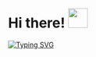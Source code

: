 <h1> Hi there! <img src = "https://raw.githubusercontent.com/MartinHeinz/MartinHeinz/master/wave.gif" width = 40px> </h1>
<a href="https://git.io/typing-svg"><img src="https://readme-typing-svg.herokuapp.com?font=Fira+Code&pause=1000&color=A244F7&center=FALSO&vCenter=FALSO&repeat=verdadero&random=FALSO&width=435&lines=Junior+Data+Analyst" alt="Typing SVG" /></a>
<!--
**SilviaAlconGarrido/SilviaAlconGarrido** is a ✨ _special_ ✨ repository because its `README.md` (this file) appears on your GitHub profile.

Here are some ideas to get you started:

- 🔭 I’m currently working on ...
- 🌱 I’m currently learning ...
- 👯 I’m looking to collaborate on ...
- 🤔 I’m looking for help with ...
- 💬 Ask me about ...
- 📫 How to reach me: ...
- 😄 Pronouns: ...
- ⚡ Fun fact: ...
-->
